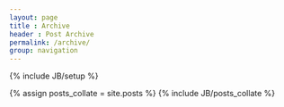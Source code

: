 ```yaml
---
layout: page
title : Archive
header : Post Archive
permalink: /archive/
group: navigation
---
```

{% include JB/setup %}

{% assign posts_collate = site.posts %}
{% include JB/posts_collate %}
